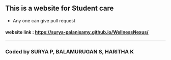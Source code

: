## This is a website for **Student care**
- Any one can give pull request
#### **website link** : https://surya-palanisamy.github.io/WellnessNexus/
---
### **Coded by SURYA P, BALAMURUGAN S, HARITHA K**
